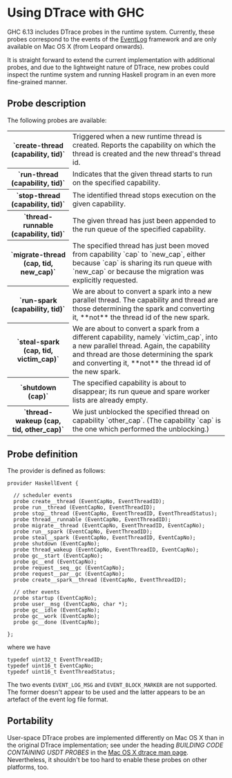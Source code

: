 # Using DTrace with GHC


GHC 6.13 includes DTrace probes in the runtime system.  Currently, these probes correspond to the events of the [EventLog](event-log) framework and are only available on Mac OS X (from Leopard onwards).


It is straight forward to extend the current implementation with additional probes, and due to the lightweight nature of DTrace, new probes could inspect the runtime system and running Haskell program in an even more fine-grained manner.

## Probe description


The following probes are available:

<table><tr><th>`create-thread (capability, tid)`</th>
<td>
Triggered when a new runtime thread is created.  Reports the capability on which the thread is created and the new thread's thread id.
</td></tr>
<tr><th>`run-thread (capability, tid)`</th>
<td>
Indicates that the given thread starts to run on the specified capability.
</td></tr>
<tr><th>`stop-thread (capability, tid)`</th>
<td>
The identified thread stops execution on the given capability.
</td></tr>
<tr><th>`thread-runnable (capability, tid)`</th>
<td>
The given thread has just been appended to the run queue of the specified capability.
</td></tr>
<tr><th>`migrate-thread (cap, tid, new_cap)`</th>
<td>
The specified thread has just been moved from capability `cap` to `new_cap`, either because `cap` is sharing its run queue with `new_cap` or because the migration was explicitly requested.
</td></tr>
<tr><th>`run-spark (capability, tid)`</th>
<td>
We are about to convert a spark into a new parallel thread.  The capability and thread are those determining the spark and converting it, **not** the thread id of the new spark.
</td></tr>
<tr><th>`steal-spark (cap, tid, victim_cap)`</th>
<td>
We are about to convert a spark from a different capability, namely `victim_cap`, into a new parallel thread.  Again, the capability and thread are those determining the spark and converting it, **not** the thread id of the new spark.
</td></tr>
<tr><th>`shutdown (cap)`</th>
<td>
The specified capability is about to disappear; its run queue and spare worker lists are already empty.
</td></tr>
<tr><th>`thread-wakeup (cap, tid, other_cap)`</th>
<td>
We just unblocked the specified thread on capability `other_cap`.  (The capability `cap` is the one which performed the unblocking.)
</td></tr></table>

## Probe definition


The provider is defined as follows:

```wiki
provider HaskellEvent {

  // scheduler events
  probe create__thread (EventCapNo, EventThreadID);
  probe run__thread (EventCapNo, EventThreadID);
  probe stop__thread (EventCapNo, EventThreadID, EventThreadStatus);
  probe thread__runnable (EventCapNo, EventThreadID);
  probe migrate__thread (EventCapNo, EventThreadID, EventCapNo);
  probe run__spark (EventCapNo, EventThreadID);
  probe steal__spark (EventCapNo, EventThreadID, EventCapNo);
  probe shutdown (EventCapNo);
  probe thread_wakeup (EventCapNo, EventThreadID, EventCapNo);
  probe gc__start (EventCapNo);
  probe gc__end (EventCapNo);
  probe request__seq__gc (EventCapNo);
  probe request__par__gc (EventCapNo);
  probe create__spark__thread (EventCapNo, EventThreadID);

  // other events
  probe startup (EventCapNo);
  probe user__msg (EventCapNo, char *);
  probe gc__idle (EventCapNo);
  probe gc__work (EventCapNo);
  probe gc__done (EventCapNo);

};
```


where we have

```wiki
typedef uint32_t EventThreadID;
typedef uint16_t EventCapNo;
typedef uint16_t EventThreadStatus;
```


The two events `EVENT_LOG_MSG` and `EVENT_BLOCK_MARKER` are not supported.  The former doesn't appear to be used and the latter appears to be an artefact of the event log file format.

## Portability


User-space DTrace probes are implemented differently on Mac OS X than in the original DTrace implementation; see under the heading *BUILDING CODE CONTAINING USDT PROBES* in the [ Mac OS X dtrace man page](http://developer.apple.com/mac/library/documentation/Darwin/Reference/ManPages/man1/dtrace.1.html).  Nevertheless, it shouldn't be too hard to enable these probes on other platforms, too.
